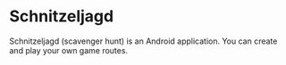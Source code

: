 # Schnitzeljagd
Schnitzeljagd (scavenger hunt) is an Android application. You can create and play your own game routes.
